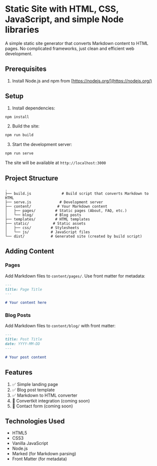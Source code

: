 # Static Site with HTML, CSS, JavaScript, and simple Node libraries

A simple static site generator that converts Markdown content to HTML pages. No complicated frameworks, just clean and efficient web development.

## Prerequisites

1. Install Node.js and npm from [https://nodejs.org/](https://nodejs.org/)

## Setup

1. Install dependencies:
```bash
npm install
```

2. Build the site:
```bash
npm run build
```

3. Start the development server:
```bash
npm run serve
```

The site will be available at `http://localhost:3000`

## Project Structure

```
.
├── build.js              # Build script that converts Markdown to HTML
├── serve.js             # Development server
├── content/            # Your Markdown content
│   ├── pages/         # Static pages (About, FAQ, etc.)
│   └── blog/          # Blog posts
├── templates/         # HTML templates
├── static/           # Static assets
│   ├── css/         # Stylesheets
│   └── js/          # JavaScript files
└── dist/            # Generated site (created by build script)
```

## Adding Content

### Pages
Add Markdown files to `content/pages/`. Use front matter for metadata:

```markdown
---
title: Page Title
---

# Your content here
```

### Blog Posts
Add Markdown files to `content/blog/` with front matter:

```markdown
---
title: Post Title
date: YYYY-MM-DD
---

# Your post content
```

## Features

1. ✅ Simple landing page
2. ✅ Blog post template
3. ✅ Markdown to HTML converter
4. 🔄 Convertkit integration (coming soon)
5. 🔄 Contact form (coming soon)

## Technologies Used

- HTML5
- CSS3
- Vanilla JavaScript
- Node.js
- Marked (for Markdown parsing)
- Front Matter (for metadata)